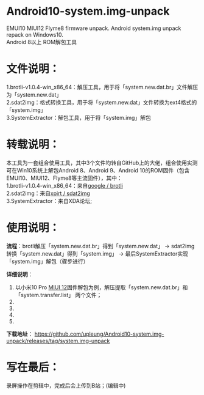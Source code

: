 # Android10-system.img-unpack  
EMUI10  MIUI12 Flyme8 firmware unpack. Android system.img unpack repack on Windows10.  
Android 8以上 ROM解包工具

# 文件说明：  
1.brotli-v1.0.4-win_x86_64：解压工具，用于将「system.new.dat.br」文件解压为「system.new.dat」  
2.sdat2img：格式转换工具，用于将「system.new.dat」文件转换为ext4格式的「system.img」  
3.SystemExtractor：解包工具，用于将「system.img」解包   

# 转载说明：  
本工具为一套组合使用工具，其中3个文件均转自GitHub上的大佬，组合使用实测可在Win10系统上解包Android 8、Android 9、Android 10的ROM固件（包含EMUI10、MIUI12、Flyme8等主流固件），其中：  
1.brotli-v1.0.4-win_x86_64：来自[google / brotli](https://github.com/google/brotli)  
2.sdat2img：来自[xpirt / sdat2img](https://github.com/google/brotli)  
3.SystemExtractor：来自XDA论坛;

# 使用说明：  
**流程**：brotli解压「system.new.dat.br」得到「system.new.dat」 → sdat2img转换「system.new.dat」得到「system.img」 → 最后SystemExtractor实现「system.img」解包（骤步进行）    

**详细说明**：  
1.  以小米10 Pro [MIUI 12](https://www.miui.com/download-365.html)固件解包为例，解压提取「system.new.dat.br」和「system.transfer.list」 两个文件；    
2.  
3.  
4.  
5.  

**下载地址**：
https://github.com/upleung/Android10-system.img-unpack/releases/tag/system.img-unpack

# 写在最后：  
录屏操作在剪辑中，完成后会上传到B站；(编辑中)  
